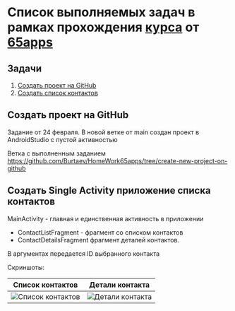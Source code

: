 # Список выполняемых задач в рамках прохождения [курса](https://65apps.com/education) от  [65apps](https://65apps.com)

## Задачи

1. [Создать проект на GitHub](#Создать-проект-на-GitHub)
2. [Создать список контактов](#Создать-Single-Activity-приложение-списка-контактов)

## Создать проект на GitHub

Задание от 24 февраля. В новой веткe от main создан проект в AndroidStudio с пустой активностью

Ветка с выполненным заданием https://github.com/Burtaev/HomeWork65apps/tree/create-new-project-on-github

## Создать Single Activity приложение списка контактов

MainActivity - главная и единственная активность в приложении
- ContactListFragment - фрагмент со списком контактов
- ContactDetailsFragment фрагмент деталей контактов.

В аргументах передается ID выбранного контакта

Скриншоты:

| Список контактов | Детали контакта | 
| ------ | ------ |
| ![Список контактов](https://i.imgur.com/CIl3U7V.jpg) |![Детали контакта](https://i.imgur.com/WKfdNva.jpg)


